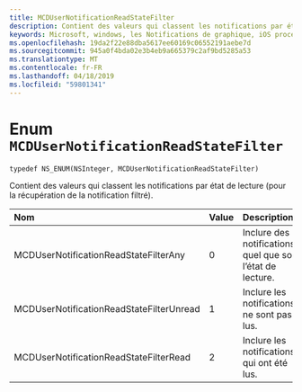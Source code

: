 ```yaml
---
title: MCDUserNotificationReadStateFilter
description: Contient des valeurs qui classent les notifications par état de lecture (pour la récupération de la notification filtré).
keywords: Microsoft, windows, les Notifications de graphique, iOS procédures, procédures iPhone
ms.openlocfilehash: 19da2f22e88dba5617ee60169c06552191aebe7d
ms.sourcegitcommit: 945a0f4bda02e3b4eb9a665379c2af9bd5285a53
ms.translationtype: MT
ms.contentlocale: fr-FR
ms.lasthandoff: 04/18/2019
ms.locfileid: "59801341"
---
```

# <a name="enum-mcdusernotificationreadstatefilter"></a>Enum `MCDUserNotificationReadStateFilter`

```
typedef NS_ENUM(NSInteger, MCDUserNotificationReadStateFilter)
```

Contient des valeurs qui classent les notifications par état de lecture (pour la récupération de la notification filtré).

|Nom | Value | Description |
|:-- |:-- |:-- |
|   MCDUserNotificationReadStateFilterAny | 0 | Inclure des notifications, quel que soit l’état de lecture.|
|   MCDUserNotificationReadStateFilterUnread | 1 | Inclure les notifications ne sont pas lus.|
|   MCDUserNotificationReadStateFilterRead | 2 | Inclure les notifications qui ont été lus. |